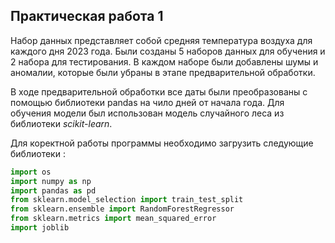 ## Практическая работа 1
Набор данных представляет собой средняя температура воздуха для каждого дня 2023 года. Были созданы 5 наборов данных для обучения и 2 набора для тестирования. В каждом наборе были добавлены шумы и аномалии, которые были убраны в этапе предварительной обработки. 
<p>В ходе предварительной обработки все даты были преобразованы с помощью библиотеки pandas на чило дней от начала года. Для обучения модели был использован модель случайного леса из библиотеки <i>scikit-learn</i>.</p>

Для коректной работы программы необходимо загрузить следующие библиотеки :
```python
import os
import numpy as np
import pandas as pd
from sklearn.model_selection import train_test_split
from sklearn.ensemble import RandomForestRegressor
from sklearn.metrics import mean_squared_error
import joblib
```
